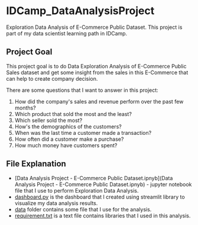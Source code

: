 # IDCamp_DataAnalysisProject
Exploration Data Analysis of E-Commerce Public Dataset. 
This project is part of my data scientist learning path in IDCamp.

## Project Goal
This project goal is to do Data Exploration Analysis of E-Commerce Public Sales dataset and get some insight from the sales in this E-Commerce that can help to create company decision.

There are some questions that I want to answer in this project:
1. How did the company's sales and revenue perform over the past few months?
2. Which product that sold the most and the least?
3. Which seller sold the most?
4. How's the demographics of the customers?
5. When was the last time a customer made a transaction?
6. How often did a customer make a purchase?
7. How much money have customers spent?

## File Explanation
- [Data Analysis Project - E-Commerce Public Dataset.ipnyb](Data Analysis Project - E-Commerce Public Dataset.ipnyb) - jupyter notebook file that I use to perform Exploration Data Analysis.
- [dashboard.py](dashboard.py) is the dashboard that I created using streamlit library to visualize my data analysis results.
- [data](data) folder contains some file that I use for the analysis.
- [requirement.txt](requirement.txt) is a text file contains libraries that I used in this analysis.
